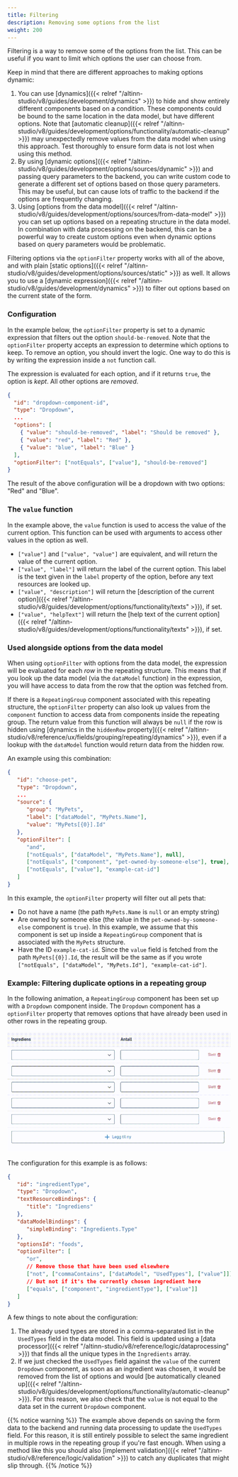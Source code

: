 ```yaml
---
title: Filtering
description: Removing some options from the list
weight: 200
---
```


Filtering is a way to remove some of the options from the list. This can be useful if you want to limit which
options the user can choose from.

Keep in mind that there are different approaches to making options dynamic:

1. You can use [dynamics]({{< relref "/altinn-studio/v8/guides/development/dynamics" >}}) to hide and show entirely different components based on a condition. These
   components could be bound to the same location in the data model, but have different options. Note that
   [automatic cleanup]({{< relref "/altinn-studio/v8/guides/development/options/functionality/automatic-cleanup" >}}) may unexpectedly remove values from the data model when using this approach.
   Test thoroughly to ensure form data is not lost when using this method.
2. By using [dynamic options]({{< relref "/altinn-studio/v8/guides/development/options/sources/dynamic" >}}) and passing query parameters to the backend, you can write custom code
   to generate a different set of options based on those query parameters. This may be useful, but can cause lots of traffic
   to the backend if the options are frequently changing.
3. Using [options from the data model]({{< relref "/altinn-studio/v8/guides/development/options/sources/from-data-model" >}}) you can set up options based on a repeating structure in
   the data model. In combination with data processing on the backend, this can be a powerful way to create custom options
   even when dynamic options based on query parameters would be problematic.

Filtering options via the `optionFilter` property works with all of the above, and with
plain [static options]({{< relref "/altinn-studio/v8/guides/development/options/sources/static" >}}) as well. It allows you to use a [dynamic expression]({{< relref "/altinn-studio/v8/guides/development/dynamics" >}})
to filter out options based on the current state of the form.

### Configuration

In the example below, the `optionFilter` property is set to a dynamic expression that filters out the
option `should-be-removed`. Note that the `optionFilter` property accepts an expression to determine which options
to keep. To remove an option, you should invert the logic. One way to do this is by writing the expression
inside a `not` function call.

The expression is evaluated for each option, and if it returns `true`, the option is _kept_. All other options are _removed_.

```json {hl_lines=["10"]}
{
  "id": "dropdown-component-id",
  "type": "Dropdown",
  ...
  "options": [
    { "value": "should-be-removed", "label": "Should be removed" },
    { "value": "red", "label": "Red" },
    { "value": "blue", "label": "Blue" }
  ],
  "optionFilter": ["notEquals", ["value"], "should-be-removed"]
}
```

The result of the above configuration will be a dropdown with two options: "Red" and "Blue".

### The `value` function

In the example above, the `value` function is used to access the value of the current option. This function can be used
with arguments to access other values in the option as well.

- `["value"]` and `["value", "value"]` are equivalent, and will return the value of the current option.
- `["value", "label"]` will return the label of the current option. This label is the text given in the `label` property
  of the option, before any text resources are looked up.
- `["value", "description"]` will return the [description of the current option]({{< relref "/altinn-studio/v8/guides/development/options/functionality/texts" >}}), if set.
- `["value", "helpText"]` will return the [help text of the current option]({{< relref "/altinn-studio/v8/guides/development/options/functionality/texts" >}}), if set.

### Used alongside options from the data model

When using `optionFilter` with options from the data model, the expression will be evaluated for each _row_ in the
repeating structure. This means that if you look up the data model (via the `dataModel` function) in the expression,
you will have access to data from the row that the option was fetched from.

If there is a `RepeatingGroup` component associated with this repeating structure, the `optionFilter` property can also
look up values from the `component` function to access data from components inside the repeating group. The return value
from this function will always be `null` if the row is hidden using
[dynamics in the `hiddenRow` property]({{< relref "/altinn-studio/v8/reference/ux/fields/grouping/repeating/dynamics" >}}),
even if a lookup with the `dataModel` function would return data from the hidden row.

An example using this combination:

```json {hl_lines=["10-15"]}
{
   "id": "choose-pet",
   "type": "Dropdown",
   ...
   "source": {
      "group": "MyPets",
      "label": ["dataModel", "MyPets.Name"],
      "value": "MyPets[{0}].Id"
   },
   "optionFilter": [
      "and",
      ["notEquals", ["dataModel", "MyPets.Name"], null],
      ["notEquals", ["component", "pet-owned-by-someone-else"], true],
      ["notEquals", ["value"], "example-cat-id"]
   ]
}
```

In this example, the `optionFilter` property will filter out all pets that:
- Do not have a name (the path `MyPets.Name` is `null` or an empty string)
- Are owned by someone else (the value in the `pet-owned-by-someone-else` component is `true`). In this example, we assume
  that this component is set up inside a `RepeatingGroup` component that is associated with the `MyPets` structure.
- Have the ID `example-cat-id`. Since the `value` field is fetched from the path `MyPets[{0}].Id`, the result will be
  the same as if you wrote `["notEquals", ["dataModel", "MyPets.Id"], "example-cat-id"]`.

### Example: Filtering duplicate options in a repeating group

In the following animation, a `RepeatingGroup` component has been set up with a `Dropdown` component inside.
The `Dropdown` component has a `optionFilter` property that removes options that have already been used in
other rows in the repeating group.

![Filtering options in a repeating group](filtering.gif)

The configuration for this example is as follows:

```json {hl_lines=["11-17"]}
{
   "id": "ingredientType",
   "type": "Dropdown",
   "textResourceBindings": {
      "title": "Ingrediens"
   },
   "dataModelBindings": {
      "simpleBinding": "Ingredients.Type"
   },
   "optionsId": "foods",
   "optionFilter": [
      "or",
      // Remove those that have been used elsewhere
      ["not", ["commaContains", ["dataModel", "UsedTypes"], ["value"]]],
      // But not if it's the currently chosen ingredient here
      ["equals", ["component", "ingredientType"], ["value"]]
   ]
}
```

A few things to note about the configuration:

1. The already used types are stored in a comma-separated list in the `UsedTypes` field in the data model. This field
   is updated using a [data processor]({{< relref "/altinn-studio/v8/reference/logic/dataprocessing" >}}) that finds all the unique types
   in the `Ingredients` array.
2. If we just checked the `UsedTypes` field against the `value` of the current `Dropdown` component, as soon as an
   ingredient was chosen, it would be removed from the list of options and
   would [be automatically cleaned up]({{< relref "/altinn-studio/v8/guides/development/options/functionality/automatic-cleanup" >}}). For this reason, we also check that the `value` is not
   equal to the data set in the current `Dropdown` component.

{{% notice warning %}}
The example above depends on saving the form data to the backend and running data processing to update
the `UsedTypes` field. For this reason, it is still entirely possible to select the same ingredient in multiple rows
in the repeating group if you're fast enough. When using a method like this you should
also [implement validation]({{< relref "/altinn-studio/v8/reference/logic/validation" >}}) to catch any duplicates that might slip through.
{{% /notice %}}
